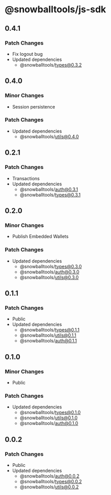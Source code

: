 # @snowballtools/js-sdk

## 0.4.1

### Patch Changes

- Fix logout bug
- Updated dependencies
  - @snowballtools/types@0.3.2

## 0.4.0

### Minor Changes

- Session persistence

### Patch Changes

- Updated dependencies
  - @snowballtools/utils@0.4.0

## 0.2.1

### Patch Changes

- Transactions
- Updated dependencies
  - @snowballtools/auth@0.3.1
  - @snowballtools/types@0.3.1

## 0.2.0

### Minor Changes

- Publish Embedded Wallets

### Patch Changes

- Updated dependencies
  - @snowballtools/types@0.3.0
  - @snowballtools/auth@0.3.0
  - @snowballtools/utils@0.3.0

## 0.1.1

### Patch Changes

- Public
- Updated dependencies
  - @snowballtools/types@0.1.1
  - @snowballtools/utils@0.1.1
  - @snowballtools/auth@0.1.1

## 0.1.0

### Minor Changes

- Public

### Patch Changes

- Updated dependencies
  - @snowballtools/types@0.1.0
  - @snowballtools/utils@0.1.0
  - @snowballtools/auth@0.1.0

## 0.0.2

### Patch Changes

- Public
- Updated dependencies
  - @snowballtools/auth@0.0.2
  - @snowballtools/types@0.0.2
  - @snowballtools/utils@0.0.2
